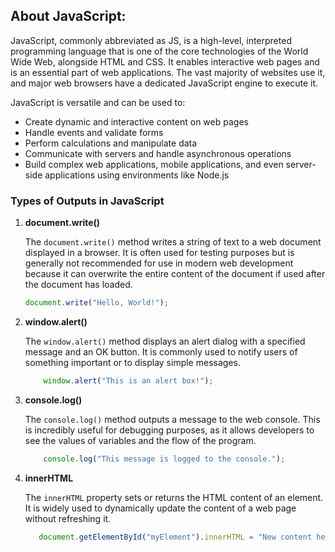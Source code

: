 ## About JavaScript:
JavaScript, commonly abbreviated as JS, is a high-level, interpreted programming language that is one of the core technologies of the World Wide Web, alongside HTML and CSS. It enables interactive web pages and is an essential part of web applications. The vast majority of websites use it, and major web browsers have a dedicated JavaScript engine to execute it.

JavaScript is versatile and can be used to:
- Create dynamic and interactive content on web pages
- Handle events and validate forms
- Perform calculations and manipulate data
- Communicate with servers and handle asynchronous operations
- Build complex web applications, mobile applications, and even server-side applications using environments like Node.js

### Types of Outputs in JavaScript

1. **document.write()**

   The `document.write()` method writes a string of text to a web document displayed in a browser. It is often used for testing purposes but is generally not recommended for use in modern web development because it can overwrite the entire content of the document if used after the document has loaded.

    ```javascript
    document.write("Hello, World!");
    ```

2. **window.alert()** 

    The `window.alert()` method displays an alert dialog with a specified message and an OK button. It is commonly used to notify users of something important or to display simple messages.

    ```javascript
        window.alert("This is an alert box!");
    ```
3. **console.log()** 

    The `console.log()` method outputs a message to the web console. This is incredibly useful for debugging purposes, as it allows developers to see the values of variables and the flow of the program.

    ```javascript
        console.log("This message is logged to the console.");
    ```

4. **innerHTML**

     The `innerHTML` property sets or returns the HTML content of an element. It is widely used to dynamically update the content of a web page without refreshing it.

     ```javascript
        document.getElementById("myElement").innerHTML = "New content here!";
     ```